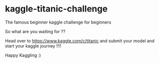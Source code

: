 # kaggle-titanic-challenge
The famous beginner kaggle challenge for beginners

So what are you waiting for ??

Head over to https://www.kaggle.com/c/titanic and submit your model and start your kaggle journey !!!!

Happy Kaggling :)
